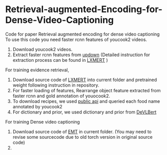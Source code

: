# Retrieval-augmented-Encoding-for-Dense-Video-Captioning
Code for paper Retrieval augmented encoding for dense video captioning
To use this code you need faster rcnn features of youcook2 videos.
1. Download youcook2 videos.
2. Extract faster rcnn features from [updown](https://github.com/peteanderson80/bottom-up-attention) (Detailed instruction for extraction process can be found in [LXMERT](https://github.com/airsplay/lxmert) )

For training evidence retrieval,
  1. Download source code of [LXMERT](https://github.com/airsplay/lxmert) into current folder and pretrained weight following instruction in repository.
  2. For faster loading of features, Rearrange object feature extracted from faster rcnn and gold annotation of youocook2.
  3. To download recipes, we used [public api](https://apify.com/dtrungtin/allrecipes-scraper/api) and queried each food name annotated by youcook2
  4. For dictionary and prior, we used dictionary and prior from [DeVLBert](https://github.com/shengyuzhang/DeVLBert)

For training Dense video captioning
 1. Download source code of [EMT](https://github.com/salesforce/densecap) in current folder. (You may need to revise some sourcecode due to old torch version in original source code)
 2. 
